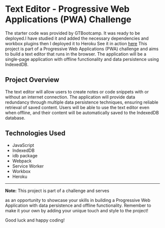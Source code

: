 # Text Editor - Progressive Web Applications (PWA) Challenge
The starter code was provided by GTBootcamp. It was ready to be deployed.I have studied it and added the necessary dependencies and workbox plugins then I deployed it to Heroku
See it in action <a href="https://evopwatexteditor.herokuapp.com/">here</a>
This project is part of a Progressive Web Applications (PWA) challenge and aims to build a text editor that runs in the browser. The application will be a single-page application with offline functionality and data persistence using IndexedDB.

## Project Overview
The text editor will allow users to create notes or code snippets with or without an internet connection. The application will provide data redundancy through multiple data persistence techniques, ensuring reliable retrieval of saved content. Users will be able to use the text editor even when offline, and their content will be automatically saved to the IndexedDB database.



## Technologies Used
- JavaScript
- IndexedDB
- idb package
- Webpack
- Service Worker
- Workbox
- Heroku

---

**Note:** This project is part of a challenge and serves

 as an opportunity to showcase your skills in building a Progressive Web Application with data persistence and offline functionality. Remember to make it your own by adding your unique touch and style to the project!

Good luck and happy coding!